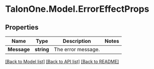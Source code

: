 
# TalonOne.Model.ErrorEffectProps

## Properties

Name | Type | Description | Notes
------------ | ------------- | ------------- | -------------
**Message** | **string** | The error message. | 

[[Back to Model list]](../README.md#documentation-for-models)
[[Back to API list]](../README.md#documentation-for-api-endpoints)
[[Back to README]](../README.md)

